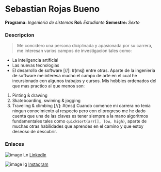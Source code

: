 Sebastian Rojas Bueno
===
**Programa:** *Ingenieria de sistemas*
**Rol:** *Estudiante*
**Semestre:** *Sexto*

### Descripcion
> Me concidero una persona diciplinada y apasionada por su carrera, me interesan varios campos de investigacion tales como:
* La inteligencia artificial
* Las nuevas tecnologias
* El desarrollo de software 
[//]: #(msj)
entre otras. Aparte de la ingenieria de software me interesa mucho el campo de arte en el cual he incursionado con algunos trabajos y cursos. Mis hobbies ordenados del que mas practico al que menos son:
1. Pinting & drawing
2. Skateboarding, swiming & jogging
3. Traveling & climbing
[//]: #(msj)
Cuando comence mi carrera no tenia ningun conocimiento al respecto pero con el progreso me he dado cuenta que una de las claves es tener siempre a la mano algoritmos fundamentales tales como `quickSort(arr[], low, high)`, aparte de muchas otras habilidades que aprendes en el camino y que estoy deseoso de descubrir.

### Enlaces
![image Ln](https://68ef2f69c7787d4078ac-7864ae55ba174c40683f10ab811d9167.ssl.cf1.rackcdn.com/linkedin-icon_64x64.png)   [LinkedIn](https://www.linkedin.com/in/tianrojas/)

![image Ig](https://images.sftcdn.net/images/t_app-logo-l,f_auto,dpr_auto/p/9e0556a4-96d3-11e6-b184-00163ec9f5fa/2404700495/instagram-logo.png)   [Instagram](https://www.instagram.com/tian.rojas/)